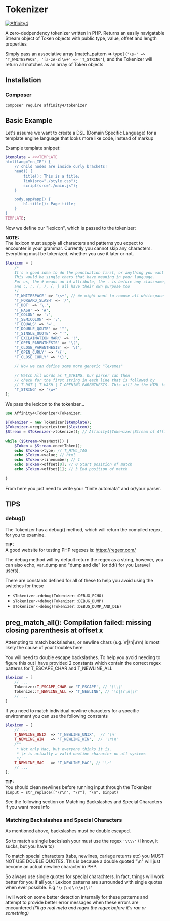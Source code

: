 # Tokenizer

[![Affinity4](https://circleci.com/gh/affinity4/tokenizer.svg?style=svg)](https://circleci.com/gh/affinity4/tokenizer)

A zero-dedpendency tokenizer written in PHP. Returns an easily navigatable Stream object of Token objects with public type, value, offset and length properties

Simply pass an associative array [match_pattern => type] (`'\s+' => 'T_WHITESPACE', '[a-zA-Z]\w+' => 'T_STRING'`), and the Tokenizer will return all matches as an array of Token objects

## Installation

### Composer

`composer require affinity4/tokenizer`

## Basic Example

Let's assume we want to create a DSL (Domain Specific Language) for a template engine language that looks more like code, instead of markup

Example template snippet:

```php
$template = <<<TEMPLATE
html(lang="en_IE") {
    // child nodes are inside curly brackets!
    head() {
        title(): This is a title;
        link(src="./style.css");
        script(src="./main.js");
    }

    body.app#app() {
        h1.title(): Page title;
    }
}
TEMPLATE;
```

Now we define our "lexicon", which is passed to the tokenizer:

**NOTE:**  
The lexicon must supply all characters and patterns you expect to encounter in your grammar. Currently you cannot skip any characters. Everything must be tokenized, whether you use it later or not.

```php
$lexicon = [
    /*
    It's a good idea to do the punctuation first, or anything you want to remove early on (e.g. comments or whitespace)
    This would be single chars that have meaning in your language. 
    For us, the # means an id attribute, the . is before any classname, 
    and :, ;, (, ), {, } all have their own purpose too
    */
    'T_WHITESPACE' => '\s+', // We might want to remove all whitespace not within quotes ("") to minify our compiled html
    'T_FORWARD_SLASH' => '/',
    'T_DOT' => '\.',
    'T_HASH' => '#',
    'T_COLON' => ':',
    'T_SEMICOLON' => ';',
    'T_EQUALS' => '=',
    'T_DOUBLE_QOUTE' => '"',
    'T_SINGLE_QUOTE' => "'",
    'T_EXCLAIMATION_MARK' => '!',
    'T_OPEN_PARENTHESIS' => '\(',
    'T_CLOSE_PARENTHESIS' => '\)',
    'T_OPEN_CURLY' => '\{',
    'T_CLOSE_CURLY' => '\}',

    // Now we can define some more generic "lexemes"
    
    // Match All words as T_STRING. Our parser can then 
    // check for the first string in each line that is followed by 
    // T_DOT | T_HASH | T_OPENING_PARENTHESIS. This will be the HTML tag name
    'T_STRING' => "\w+"
];
```

We pass the lexicon to the tokenizer...

```php
use Affinity4\Tokenizer\Tokenizer;

$Tokenizer = new Tokenizer($template);
$Tokenizer->registerLexicon($lexicon);
$Stream = $Tokenizer->tokenize(); // Affinity4\Tokenizer\Stream of Affinity4\Tokenizer\Token objects

while ($Stream->hasNext()) {
    $Token = $Stream->nextToken();
    echo $Token->type; // T_HTML_TAG
    echo $Token->value; // html
    echo $Token->linenumber; // 1
    echo $Token->offset[0]; // 0 Start position of match
    echo $Token->offset[1]; // 3 End position of match
    
}

```

From here you just need to write your "finite automata" and or/your parser.

## TIPS

### debug()

The Tokenizer has a debug() method, which will return the compiled regex, for you to examine.

**TIP:**  
A good website for testing PHP regexes is: <https://regexr.com/>

The debug method will by default return the regex as a string, however, you can also echo, var_dump and "dump and die" (or dd() for you Laravel users).

There are constants defined for all of these to help you avoid using the switches for these

* `$Tokenizer->debug(Tokenizer::DEBUG_ECHO)`
* `$Tokenizer->debug(Tokenizer::DEBUG_DUMP)`
* `$Tokenizer->debug(Tokenizer::DEBUG_DUMP_AND_DIE)`

## preg_match_all(): Compilation failed: missing closing parenthesis at offset x

Attempting to match backslashes, or newline chars (e.g. \r|\n|\r\n) is most likely the cause of your troubles here

You will need to double escape backslashes. To help you avoid needing to figure this out I have provided 2 constants which contain the correct regex patterns for T_ESCAPE_CHAR and T_NEWLINE_ALL

```php
$lexicon = [
    // ...
    Tokenize::T_ESCAPE_CHAR => 'T_ESCAPE', // '\\\\'
    Tokenize::T_NEWLINE_ALL => 'T_NEWLINE', // '\n|\r\n|\r'
    // ...
]
```

If you need to match individual newline characters for a specific environment you can use the following constants

```php
$lexicon = [
    // ...
    T_NEWLINE_UNIX  => 'T_NEWLINE_UNIX',  // '\n'
    T_NEWLINE_WIN   => 'T_NEWLINE_WIN',  // '\r\n'
    /**
     * Not only Mac, but everyone thinks it is. 
     * \r is actually a valid newline character on all systems
     */
    T_NEWLINE_MAC   => 'T_NEWLINE_MAC', // '\r'
    // ...
];
```

**TIP:**  
You should clean newlines before running input through the Tokenizer `$input = str_replace(["\r\n", "\r"], "\n", $input)`

See the following section on Matching Backslashes and Special Characters if you want more info

### Matching Backslashes and Special Characters

As mentioned above, backslashes must be double escaped.

So to match a single backslash your must use the regex `'\\\\'` (I know, it sucks, but you have to)

To match special characters (tabs, newlines, cariage returns etc) you MUST NOT USE DOUBLE QUOTES. This is because a double quoted "\n" will just become an actual newline character in PHP.

So always use single quotes for special charachters. In fact, things will work better for you if all your Lexixon patterns are surrounded with single quotes when ever possible. E.g `'\r|\n|\r\\n|\t'`

I will work on some better detection internally for these patterns and attempt to provide better error messages when these errors are encountered *(I'll go real meta and regex the regex before it's ran or something)*
